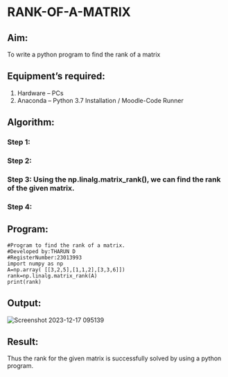 # RANK-OF-A-MATRIX
## Aim:
To write a python program to find the rank of a matrix
## Equipment’s required:
1. 	Hardware – PCs
2. 	Anaconda – Python 3.7 Installation / Moodle-Code Runner
## Algorithm:
### Step 1: 
### Step 2: 
### Step 3: Using the np.linalg.matrix_rank(), we can find the rank of the given matrix.
### Step 4: 
## Program:
~~~
#Program to find the rank of a matrix.
#Developed by:THARUN D 
#RegisterNumber:23013993
import numpy as np
A=np.array( [[3,2,5],[1,1,2],[3,3,6]])
rank=np.linalg.matrix_rank(A)
print(rank)
~~~
## Output:
![Screenshot 2023-12-17 095139](https://github.com/THARUNDT/RANK-OF-A-MATRIX/assets/144871537/93446e19-fd22-48e9-ab2f-35eb74be9abc)

## Result:
Thus the rank for the given matrix is successfully solved by  using a python program.

